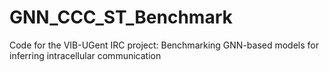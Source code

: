 # GNN_CCC_ST_Benchmark
Code for the VIB-UGent IRC project: Benchmarking GNN-based models for inferring intracellular communication
